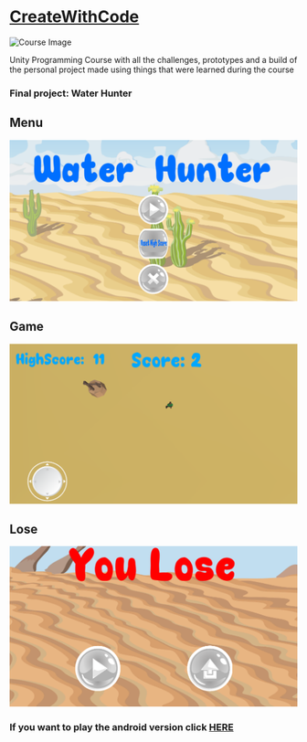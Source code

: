 # [CreateWithCode](https://learn.unity.com/course/create-with-code)
![Course Image](https://connect-prd-cdn.unity.com/20190606/learn/images/fdc7b412-a147-44dd-b924-dcf3a07fa235_course1080pBanner__1_.png.200x0x1.webp)

Unity Programming Course with all the challenges, prototypes and a build of the personal project made using things that were learned during the course

### Final project: Water Hunter

## Menu
![Menu](https://raw.githubusercontent.com/Jonattaz/CreateWithCode/main/ProjectMobileBuild/Images/Menu.png)

## Game
![Game](https://raw.githubusercontent.com/Jonattaz/CreateWithCode/main/ProjectMobileBuild/Images/Game.png)

## Lose
![Lose](https://raw.githubusercontent.com/Jonattaz/CreateWithCode/main/ProjectMobileBuild/Images/Lose.png)

### If you want to play the android version click [HERE](https://github.com/Jonattaz/CreateWithCode/blob/main/ProjectMobileBuild/WaterHunter.apk)
